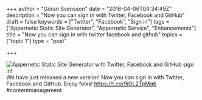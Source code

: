+++
author = "Göran Svensson"
date = "2016-04-06T04:34:49Z"
description = "Now you can sign in with Twitter, Facebook and GitHub"
draft = false
keywords = ["Twitter", "Facebook", "Sign in"]
tags = ["Appernetic Static Site Generator", "Appernetic Service", "Enhancements"]
title = "Now you can sign in with twitter facebook and github"
topics = ["topic 1"]
type = "post"

+++
![Appernetic Static Site Generator with Twitter, Facebook and GitHub sign in!][1]
We have just released a new version! Now you can sign in with Twitter, Facebook and GitHub.  Enjoy folks!
https://t.co/9iOL2TpMg6 #contentmanagement

  [1]: https://res.cloudinary.com/appernetic/v1459917514/xffcn0sgfvrk6xbawhep
